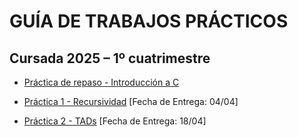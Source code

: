 # GUÍA DE TRABAJOS PRÁCTICOS

## Cursada 2025 – 1º cuatrimestre

* [Práctica de repaso - Introducción a C](TP0_Repaso.md)

* [Práctica 1 - Recursividad](TP1_Recursividad.md) [Fecha de Entrega: 04/04]

* [Práctica 2 - TADs](TP2_TADs.md) [Fecha de Entrega: 18/04]

<!-- * [Práctica 3 - Listas](TP3_Listas.md) ~~[Fecha de Entrega: 25/04]~~ **VENCIDA**

* [Práctica 4 - Pilas](TP4_Pilas.md) ~~[Fecha de Entrega: 02/05]~~ **VENCIDA**
  
* [Práctica 5 - Colas](TP5_Colas.md) ~~[Fecha de Entrega: 09/05]~~ **VENCIDA**

* [Práctica 6 - Árboles](TP6_Arboles.md) ~~[Fecha de Entrega: 28/05]~~ **VENCIDA**

* [Práctica 7 - Tablas de hash](TP7_Tabla_Hash.md) ~~[Fecha de Entrega: 06/06]~~ **VENCIDA**

* [Práctica 8 - Conjuntos](TP8_Conjuntos.md) [Fecha de Entrega: 18/06]
-->